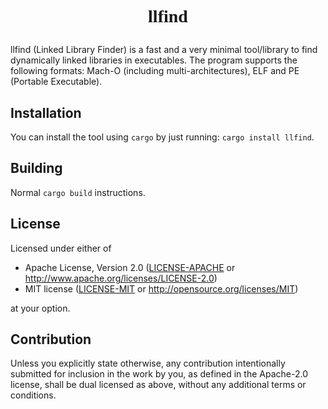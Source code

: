 # <p align="center" style="font-family: sans-monospace"> llfind

llfind (Linked Library Finder) is a fast and a very minimal tool/library to find dynamically linked libraries
in executables. The program supports the following formats: Mach-O (including multi-architectures), ELF and PE (Portable Executable).

## Installation

You can install the tool using `cargo` by just running: `cargo install llfind`.

## Building

Normal `cargo build` instructions.

## License

Licensed under either of

 * Apache License, Version 2.0
   ([LICENSE-APACHE](LICENSE-APACHE) or http://www.apache.org/licenses/LICENSE-2.0)
 * MIT license
   ([LICENSE-MIT](LICENSE-MIT) or http://opensource.org/licenses/MIT)

at your option.

## Contribution

Unless you explicitly state otherwise, any contribution intentionally submitted
for inclusion in the work by you, as defined in the Apache-2.0 license, shall be
dual licensed as above, without any additional terms or conditions.
